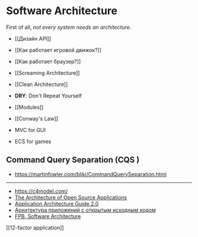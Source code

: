 # Software Architecture

First of all, *not every system needs an architecture*. 

- [[Дизайн API]]
- [[Как работает игровой движок?]]
- [[Как работает браузер?]]


- [[Screaming Architecture]]
- [[Clean Architecture]]

- **DRY**: Don't Repeat Yourself

- [[Modules]]
- [[Conway's Law]]

- MVC for GUI
- ECS for games

## Command Query Separation (CQS )

- https://martinfowler.com/bliki/CommandQuerySeparation.html

<!--
## Buzzworld

- SOLID
- Dependency inversion
- DDD

https://github.com/stemmlerjs/software-design-and-architecture-roadmap


-->

---

- https://c4model.com/
- [The Architecture of Open Source Applications](https://aosabook.org/en/index.html)
- [Application Architecture Guide 2.0](https://archive.codeplex.com/?p=AppArchGuide)
- [Архитектура приложений с открытым исходным кодом](http://rus-linux.net/MyLDP/BOOKS/Architecture-Open-Source-Applications/index.html)
- [FPB, Software Architecture](https://github.com/EbookFoundation/free-programming-books/blob/master/free-programming-books.md#software-architecture)




[[12-factor application]]